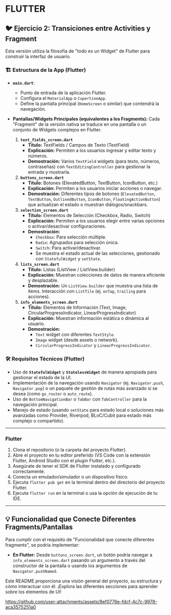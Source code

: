 # FLUTTER

## 🐦 Ejercicio 2: Transiciones entre Activities y Fragment

Esta versión utiliza la filosofía de "todo es un Widget" de Flutter para construir la interfaz de usuario.

### 🏗️ Estructura de la App (Flutter)

*   **`main.dart`**:
    *   Punto de entrada de la aplicación Flutter.
    *   Configura el `MaterialApp` o `CupertinoApp`.
    *   Define la pantalla principal (`HomeScreen` o similar) que contendrá la navegación.

*   **Pantallas/Widgets Principales (equivalentes a los Fragments):**
    Cada "Fragment" de la versión nativa se traduce en una pantalla o un conjunto de Widgets complejos en Flutter.
    1.  **`text_fields_screen.dart`**
        *   **Título:** TextFields / Campos de Texto (TextField)
        *   **Explicación:** Permiten a los usuarios ingresar y editar texto y números.
        *   **Demostración:** Varios `TextField` widgets (para texto, números, contraseñas) con `TextEditingController` para gestionar la entrada y mostrarla.
    2.  **`buttons_screen.dart`**
        *   **Título:** Botones (ElevatedButton, TextButton, IconButton, etc.)
        *   **Explicación:** Permiten a los usuarios iniciar acciones o navegar.
        *   **Demostración:** Diferentes tipos de botones (`ElevatedButton`, `TextButton`, `OutlinedButton`, `IconButton`, `FloatingActionButton`) que actualizan el estado o muestran diálogos/snackbars.
    3.  **`selection_screen.dart`**
        *   **Título:** Elementos de Selección (Checkbox, Radio, Switch)
        *   **Explicación:** Permiten a los usuarios elegir entre varias opciones o activar/desactivar configuraciones.
        *   **Demostración:**
            *   `Checkbox`: Para selección múltiple.
            *   `Radio`: Agrupados para selección única.
            *   `Switch`: Para activar/desactivar.
            *   Se muestra el estado actual de las selecciones, gestionado con `StatefulWidget` y `setState`.
    4.  **`lists_screen.dart`**
        *   **Título:** Listas (ListView / ListView.builder)
        *   **Explicación:** Muestran colecciones de datos de manera eficiente y desplazable.
        *   **Demostración:** Un `ListView.builder` que muestra una lista de ítems. Interacción con `ListTile` (ej. `onTap`, `trailing` para acciones).
    5.  **`info_elements_screen.dart`**
        *   **Título:** Elementos de Información (Text, Image, CircularProgressIndicator, LinearProgressIndicator)
        *   **Explicación:** Muestran información estática o dinámica al usuario.
        *   **Demostración:**
            *   `Text` widget con diferentes `TextStyle`.
            *   `Image` widget (desde assets o network).
            *   `CircularProgressIndicator` y `LinearProgressIndicator`.

### 🛠️ Requisitos Técnicos (Flutter)

*   Uso de **`StatefulWidget`** y **`StatelessWidget`** de manera apropiada para gestionar el estado de la UI.
*   Implementación de la navegación usando `Navigator` (ej. `Navigator.push`, `Navigator.pop`) o un paquete de gestión de rutas más avanzado si se desea (como `go_router` o `auto_route`).
*   Uso de `BottomNavigationBar` o `TabBar` con `TabController` para la navegación principal.
*   Manejo de estado (usando `setState` para estado local o soluciones más avanzadas como Provider, Riverpod, BLoC/Cubit para estado más complejo o compartido).

---


### Flutter

1.  Clona el repositorio (o la carpeta del proyecto Flutter).
2.  Abre el proyecto en tu editor preferido (VS Code con la extensión Flutter, Android Studio con el plugin Flutter, etc.).
3.  Asegúrate de tener el SDK de Flutter instalado y configurado correctamente.
4.  Conecta un emulador/simulador o un dispositivo físico.
5.  Ejecuta `flutter pub get` en la terminal dentro del directorio del proyecto Flutter.
6.  Ejecuta `flutter run` en la terminal o usa la opción de ejecución de tu IDE.

---

## 💡 Funcionalidad que Conecte Diferentes Fragments/Pantallas 

Para cumplir con el requisito de "Funcionalidad que conecte diferentes fragments", se podría implementar:

*   **En Flutter:** Desde `buttons_screen.dart`, un botón podría navegar a `info_elements_screen.dart` pasando un argumento a través del constructor de la pantalla o usando los argumentos de `Navigator.pushNamed`.

Este README proporciona una visión general del proyecto, su estructura y cómo interactuar con él. ¡Explora las diferentes secciones para aprender sobre los elementos de UI!


https://github.com/user-attachments/assets/8ef0776e-fdcf-4c7c-9978-aca3575251a0
